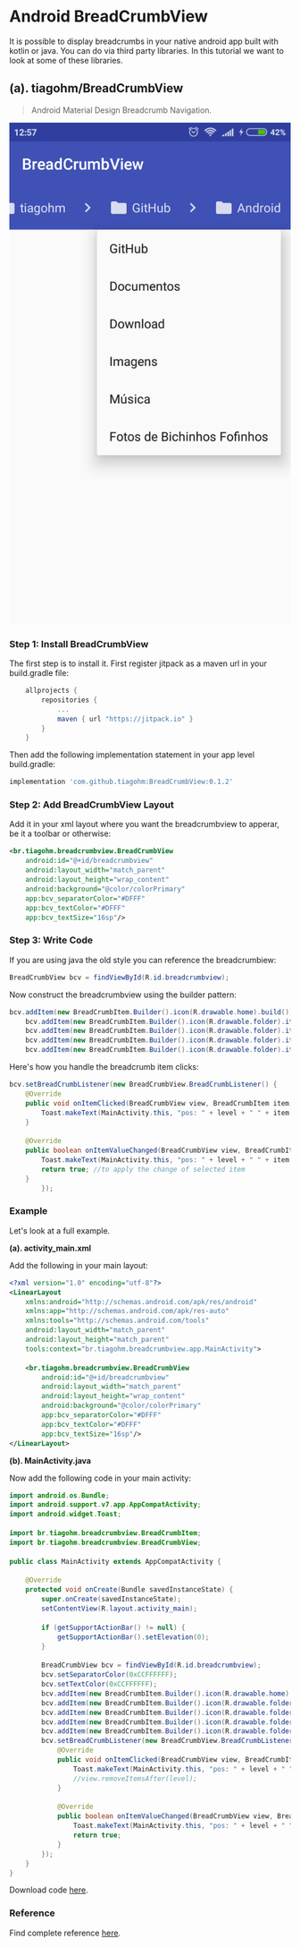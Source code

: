 # Android BreadCrumbView

It is possible to display breadcrumbs in your native android app built with kotlin or java. You can do via third party libraries. In this tutorial we want to look at some of these libraries.


## (a). tiagohm/BreadCrumbView

> Android Material Design Breadcrumb Navigation.

![Android BreadCrumbView Example](https://raw.githubusercontent.com/tiagohm/BreadCrumbView/master/1.png)

### Step 1: Install BreadCrumbView

The first step is to install it. First register jitpack as a maven url in your build.gradle file:

```groovy
    allprojects {
        repositories {
            ...
            maven { url "https://jitpack.io" }
        }
    }
```

Then add the following implementation statement in your app level build.gradle:

```groovy
implementation 'com.github.tiagohm:BreadCrumbView:0.1.2'
```

### Step 2: Add BreadCrumbView Layout

Add it in your xml layout where you want the breadcrumbview to apperar, be it a toolbar or otherwise:

```xml
<br.tiagohm.breadcrumbview.BreadCrumbView
    android:id="@+id/breadcrumbview"
    android:layout_width="match_parent"
    android:layout_height="wrap_content"
    android:background="@color/colorPrimary"
    app:bcv_separatorColor="#DFFF"
    app:bcv_textColor="#DFFF"
    app:bcv_textSize="16sp"/>
```

### Step 3: Write Code

If you are using java the old style you can reference the breadcrumbiew:

```java
BreadCrumbView bcv = findViewById(R.id.breadcrumbview);
```

Now construct the breadcrumbview using the builder pattern:

```java
bcv.addItem(new BreadCrumbItem.Builder().icon(R.drawable.home).build());
    bcv.addItem(new BreadCrumbItem.Builder().icon(R.drawable.folder).itens("tiagohm").build());
    bcv.addItem(new BreadCrumbItem.Builder().icon(R.drawable.folder).itens("GitHub", "Documentos", "Download", "Imagens", "Música").build());
    bcv.addItem(new BreadCrumbItem.Builder().icon(R.drawable.folder).itens("Android", "Java", "C", "Arduino").build());
    bcv.addItem(new BreadCrumbItem.Builder().icon(R.drawable.folder).itens("BreadCrumbView", "MarkdownView", "CodeView", "BlueDroid").build());        
```

Here's how you handle the breadcrumb item clicks:

```java
bcv.setBreadCrumbListener(new BreadCrumbView.BreadCrumbListener() {
    @Override
    public void onItemClicked(BreadCrumbView view, BreadCrumbItem item, int level) {
        Toast.makeText(MainActivity.this, "pos: " + level + " " + item.getText(), Toast.LENGTH_SHORT).show();
    }

    @Override
    public boolean onItemValueChanged(BreadCrumbView view, BreadCrumbItem item, int level, Object oldSelectedItem, Object selectedItem) {
        Toast.makeText(MainActivity.this, "pos: " + level + " " + item.getText() + " old: " + oldSelectedItem + " new: " + selectedItem, Toast.LENGTH_SHORT).show();
        return true; //to apply the change of selected item
    }
        });
```

### Example

Let's look at a full example.

**(a). activity_main.xml**

Add the following in your main layout:

```xml
<?xml version="1.0" encoding="utf-8"?>
<LinearLayout
    xmlns:android="http://schemas.android.com/apk/res/android"
    xmlns:app="http://schemas.android.com/apk/res-auto"
    xmlns:tools="http://schemas.android.com/tools"
    android:layout_width="match_parent"
    android:layout_height="match_parent"
    tools:context="br.tiagohm.breadcrumbview.app.MainActivity">

    <br.tiagohm.breadcrumbview.BreadCrumbView
        android:id="@+id/breadcrumbview"
        android:layout_width="match_parent"
        android:layout_height="wrap_content"
        android:background="@color/colorPrimary"
        app:bcv_separatorColor="#DFFF"
        app:bcv_textColor="#DFFF"
        app:bcv_textSize="16sp"/>
</LinearLayout>
```

**(b). MainActivity.java**

Now add the following code in your main activity:

```java
import android.os.Bundle;
import android.support.v7.app.AppCompatActivity;
import android.widget.Toast;

import br.tiagohm.breadcrumbview.BreadCrumbItem;
import br.tiagohm.breadcrumbview.BreadCrumbView;

public class MainActivity extends AppCompatActivity {

    @Override
    protected void onCreate(Bundle savedInstanceState) {
        super.onCreate(savedInstanceState);
        setContentView(R.layout.activity_main);

        if (getSupportActionBar() != null) {
            getSupportActionBar().setElevation(0);
        }

        BreadCrumbView bcv = findViewById(R.id.breadcrumbview);
        bcv.setSeparatorColor(0xCCFFFFFF);
        bcv.setTextColor(0xCCFFFFFF);
        bcv.addItem(new BreadCrumbItem.Builder().icon(R.drawable.home).build());
        bcv.addItem(new BreadCrumbItem.Builder().icon(R.drawable.folder).itens("tiagohm").build());
        bcv.addItem(new BreadCrumbItem.Builder().icon(R.drawable.folder).itens("GitHub", "Documentos", "Download", "Imagens", "Música", "Fotos de Bichinhos Fofinhos").build());
        bcv.addItem(new BreadCrumbItem.Builder().icon(R.drawable.folder).itens("Android", "Java", "C", "Arduino").build());
        bcv.addItem(new BreadCrumbItem.Builder().icon(R.drawable.folder).itens("BreadCrumbView", "MarkdownView", "CodeView", "BlueDroid").build());
        bcv.setBreadCrumbListener(new BreadCrumbView.BreadCrumbListener() {
            @Override
            public void onItemClicked(BreadCrumbView view, BreadCrumbItem item, int level) {
                Toast.makeText(MainActivity.this, "pos: " + level + " " + item.getText(), Toast.LENGTH_SHORT).show();
                //view.removeItemsAfter(level);
            }

            @Override
            public boolean onItemValueChanged(BreadCrumbView view, BreadCrumbItem item, int level, Object oldSelectedItem, Object selectedItem) {
                Toast.makeText(MainActivity.this, "pos: " + level + " " + item.getText() + " old: " + oldSelectedItem + " new: " + selectedItem, Toast.LENGTH_SHORT).show();
                return true;
            }
        });
    }
}
```

Download code [here](https://github.com/tiagohm/BreadCrumbView/tree/master/app).

### Reference

Find complete reference [here](https://github.com/tiagohm/BreadCrumbView).

